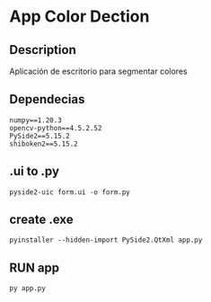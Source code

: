 # App Color Dection

## Description

Aplicación de escritorio para segmentar colores

## Dependecias 
```
numpy==1.20.3
opencv-python==4.5.2.52
PySide2==5.15.2
shiboken2==5.15.2
```

## .ui to .py
```
pyside2-uic form.ui -o form.py
```

## create .exe
```
pyinstaller --hidden-import PySide2.QtXml app.py
```
 
## RUN app
```
py app.py
```